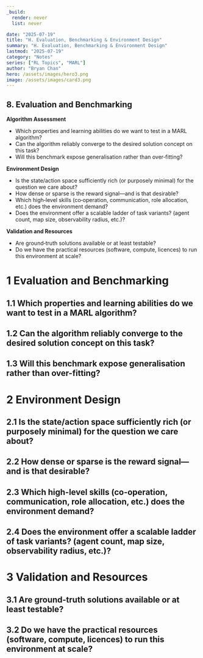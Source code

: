 ```yaml
---
_build:
  render: never
  list: never

date: "2025-07-19"
title: "H. Evaluation, Benchmarking & Environment Design"
summary: "H. Evaluation, Benchmarking & Environment Design"
lastmod: "2025-07-19"
category: "Notes"
series: ["RL Topics", "MARL"]
author: "Bryan Chan"
hero: /assets/images/hero3.png
image: /assets/images/card3.png
---
```



## 8. Evaluation and Benchmarking

**Algorithm Assessment**
- Which properties and learning abilities do we want to test in a MARL algorithm?
- Can the algorithm reliably converge to the desired solution concept on this task?
- Will this benchmark expose generalisation rather than over‑fitting?

**Environment Design**
- Is the state/action space sufficiently rich (or purposely minimal) for the question we care about?
- How dense or sparse is the reward signal—and is that desirable?
- Which high‑level skills (co‑operation, communication, role allocation, etc.) does the environment demand?
- Does the environment offer a scalable ladder of task variants? (agent count, map size, observability radius, etc.)?

**Validation and Resources**
- Are ground‑truth solutions available or at least testable?
- Do we have the practical resources (software, compute, licences) to run this environment at scale?



# 1 Evaluation and Benchmarking

## 1.1 Which properties and learning abilities do we want to test in a MARL algorithm?

## 1.2 Can the algorithm reliably converge to the desired solution concept on this task?

## 1.3 Will this benchmark expose generalisation rather than over-fitting?

# 2 Environment Design

## 2.1 Is the state/action space sufficiently rich (or purposely minimal) for the question we care about?

## 2.2 How dense or sparse is the reward signal—and is that desirable?

## 2.3 Which high-level skills (co-operation, communication, role allocation, etc.) does the environment demand?

## 2.4 Does the environment offer a scalable ladder of task variants? (agent count, map size, observability radius, etc.)?

# 3 Validation and Resources

## 3.1 Are ground-truth solutions available or at least testable?

## 3.2 Do we have the practical resources (software, compute, licences) to run this environment at scale?














